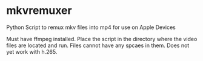 # mkvremuxer
Python Script to remux mkv files into mp4 for use on Apple Devices

Must have ffmpeg installed. Place the script in the directory where the video files are located and run. Files cannot have any spcaes in them. Does not yet work with h.265.
